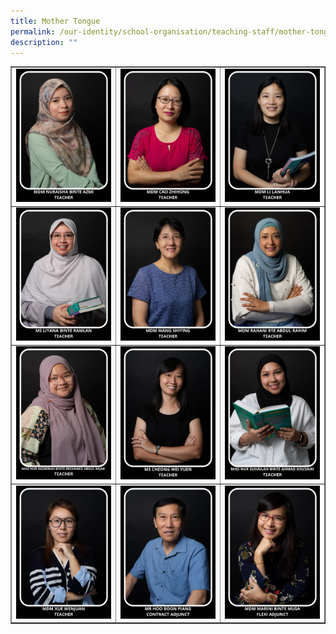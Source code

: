 ```yaml
---
title: Mother Tongue
permalink: /our-identity/school-organisation/teaching-staff/mother-tongue/
description: ""
---
```

<table style="border-collapse: collapse; width: 100%;" border="1">
<tbody>
<tr>
<td style="width: 33.3333%;"><img src="/images/mt1.jpg"></td>
<td style="width: 33.3333%;"><img src="/images/mt2.jpg"></td>
<td style="width: 33.3333%;"><img src="/images/mt3.jpg"></td>
</tr>
<tr>
<td style="width: 33.3333%;"><img src="/images/mt4.jpg"></td>
<td style="width: 33.3333%;"><img src="/images/mt5.jpg"></td>
<td style="width: 33.3333%;"><img src="/images/mt6.jpg"></td>
</tr>
<tr>
<td style="width: 33.3333%;"><img src="/images/mt7.jpg"></td>
<td style="width: 33.3333%;"><img src="/images/mt8.jpg"></td>
<td style="width: 33.3333%;"><img src="/images/mt9.jpg"></td>
</tr>
<tr>
<td style="width: 33.3333%;"><img src="/images/mt10.jpg"></td>
<td style="width: 33.3333%;"><img src="/images/mt11.jpg"></td>
<td style="width: 33.3333%;"><img src="/images/mt12.jpg"></td>
</tr>
</tbody>
</table>